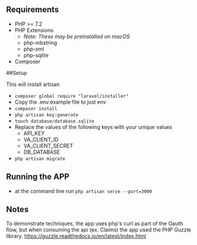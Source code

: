 ## Requirements
- PHP >= 7.2
- PHP Extensions
  - *Note: These may be preinstalled on macOS*
  - php-mbstring
  - php-xml
  - php-sqlite
- Composer

##Setup

This will install artisan
- `composer global require "laravel/installer"`
- Copy the .env.example file to just env
- `composer install`
- `php artisan key:generate`
- `touch database/database.sqlite`
- Replace the values of the following keys with your unique values
  - API_KEY
  - VA_CLIENT_ID
  - VA_CLIENT_SECRET
  - DB_DATABASE
- `php artisan migrate`

## Running the APP
- at the command line run `php artisan serve --port=3000`


## Notes
To demonstrate techniques, the app uses php's curl as part of the Oauth flow, but when consuming the api (ex. Claims) the app used the PHP Guzzle library. https://guzzle.readthedocs.io/en/latest/index.html
